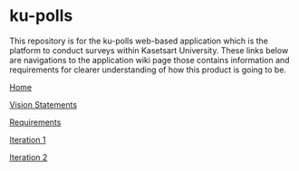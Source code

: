 # ku-polls

This repository is for the ku-polls web-based application which is the platform to conduct surveys within Kasetsart University.
These links below are navigations to the application wiki page those contains information and requirements for clearer understanding of how this product is going to be.

[Home](../../wiki/home)

[Vision Statements](../../wiki/Vision%20Statement)

[Requirements](../../wiki/requirements)

[Iteration 1](../../wiki/Iteration%201%20Plan)

[Iteration 2](../../wiki/Iteration%202%20Plan)